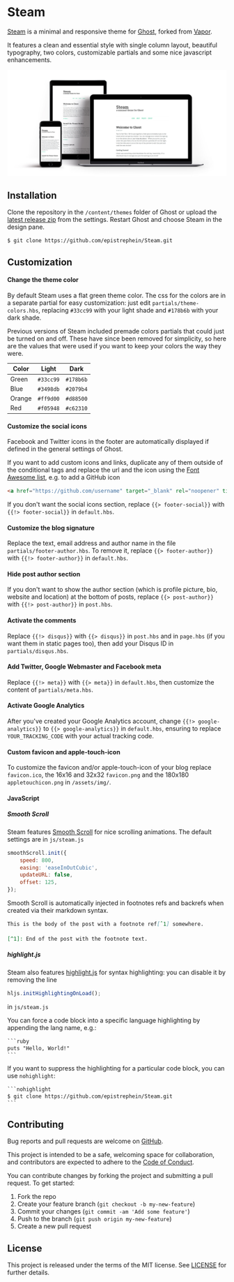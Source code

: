 # Steam

[Steam](https://github.com/epistrephein/Steam) is a minimal and responsive theme for [Ghost](http://ghost.org/), forked from [Vapor](https://github.com/sethlilly/Vapor).

It features a clean and essential style with single column layout, beautiful typography, two colors, customizable partials and some nice javascript enhancements.

![Steam showcase](assets/screenshots/showcase-responsive.jpg)

## Installation
Clone the repository in the `/content/themes` folder of Ghost or upload the [latest release zip](https://github.com/epistrephein/Steam/releases/latest) from the settings. Restart Ghost and choose Steam in the design pane.

    $ git clone https://github.com/epistrephein/Steam.git

## Customization

#### Change the theme color
By default Steam uses a flat green theme color. The css for the colors are in a separate partial for easy customization: just edit `partials/theme-colors.hbs`, replacing `#33cc99` with your light shade and `#178b6b` with your dark shade.

Previous versions of Steam included premade colors partials that could just be turned on and off. These have since been removed for simplicity, so here are the values that were used if you want to keep your colors the way they were.

| Color  | Light     | Dark      |
|--------|-----------|-----------|
| Green  | `#33cc99` | `#178b6b` |
| Blue   | `#3498db` | `#2079b4` |
| Orange | `#ff9d00` | `#d88500` |
| Red    | `#f05948` | `#c62310` |

#### Customize the social icons
Facebook and Twitter icons in the footer are automatically displayed if defined in the general settings of Ghost.

If you want to add custom icons and links, duplicate any of them outside of the conditional tags and replace the url and the icon using the [Font Awesome list](http://fontawesome.io/icons/), e.g. to add a GitHub icon

```html
<a href="https://github.com/username" target="_blank" rel="noopener" title="GitHub"><i class="fa fa-2x fa-fw fa-github"></i> <span class="hidden">GitHub</span></a>
```

If you don't want the social icons section, replace `{{> footer-social}}` with `{{!> footer-social}}` in `default.hbs`.

#### Customize the blog signature
Replace the text, email address and author name in the file `partials/footer-author.hbs`.
To remove it, replace `{{> footer-author}}` with `{{!> footer-author}}` in `default.hbs`.

#### Hide post author section
If you don't want to show the author section (which is profile picture, bio, website and location) at the bottom of posts, replace `{{> post-author}}` with `{{!> post-author}}` in `post.hbs`.

#### Activate the comments
Replace `{{!> disqus}}` with `{{> disqus}}` in `post.hbs` and in `page.hbs` (if you want them in static pages too), then add your Disqus ID in `partials/disqus.hbs`.

#### Add Twitter, Google Webmaster and Facebook meta
Replace `{{!> meta}}` with `{{> meta}}` in `default.hbs`, then customize the content of `partials/meta.hbs`.

#### Activate Google Analytics
After you've created your Google Analytics account, change `{{!> google-analytics}}` to `{{> google-analytics}}` in `default.hbs`, ensuring to replace `YOUR_TRACKING_CODE` with your actual tracking code.

#### Custom favicon and apple-touch-icon
To customize the favicon and/or apple-touch-icon of your blog replace `favicon.ico`, the 16x16 and 32x32 `favicon.png` and the 180x180 `appletouchicon.png` in `/assets/img/`.

#### JavaScript
##### Smooth Scroll
Steam features [Smooth Scroll](https://github.com/cferdinandi/smooth-scroll) for nice scrolling animations. The default settings are in `js/steam.js`

```javascript
smoothScroll.init({
    speed: 800,
    easing: 'easeInOutCubic',
    updateURL: false,
    offset: 125,
});
```

Smooth Scroll is automatically injected in footnotes refs and backrefs when created via their markdown syntax.

```md
This is the body of the post with a footnote ref[ˆ1] somewhere.

[^1]: End of the post with the footnote text.
```

##### highlight.js
Steam also features [highlight.js](https://highlightjs.org) for syntax highlighting: you can disable it by removing the line

```javascript
hljs.initHighlightingOnLoad();
```

in `js/steam.js`

You can force a code block into a specific language highlighting by appending the lang name, e.g.:

    ```ruby
    puts "Hello, World!"
    ```

If you want to suppress the highlighting for a particular code block, you can use `nohighlight`:

    ```nohighlight
    $ git clone https://github.com/epistrephein/Steam.git
    ```

## Contributing
Bug reports and pull requests are welcome on [GitHub](https://github.com/epistrephein/Steam).

This project is intended to be a safe, welcoming space for collaboration, and contributors are expected to adhere to the [Code of Conduct](CODE_OF_CONDUCT.md).

You can contribute changes by forking the project and submitting a pull request. To get started:

1. Fork the repo
2. Create your feature branch (`git checkout -b my-new-feature`)
3. Commit your changes (`git commit -am 'Add some feature'`)
4. Push to the branch (`git push origin my-new-feature`)
5. Create a new pull request

## License
This project is released under the terms of the MIT license. See [LICENSE](LICENSE) for further details.